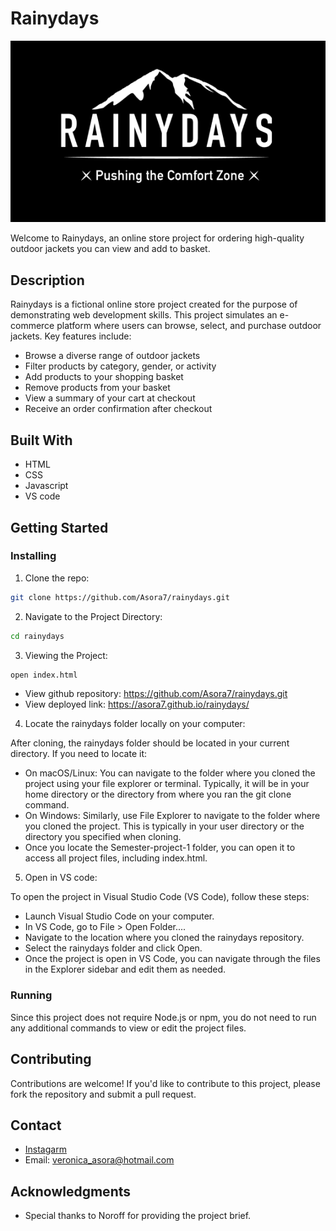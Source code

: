 # Rainydays

![Rainydays Logo](https://raw.githubusercontent.com/Asora7/rainydays/main/Images/favicon.png)


Welcome to Rainydays, an online store project for ordering high-quality outdoor jackets you can view and add to basket. 


## Description

Rainydays is a fictional online store project created for the purpose of demonstrating web development skills. This project simulates an e-commerce platform where users can browse, select, and purchase outdoor jackets.
Key features include:

- Browse a diverse range of outdoor jackets
- Filter products by category, gender, or activity
- Add products to your shopping basket
- Remove products from your basket
- View a summary of your cart at checkout
- Receive an order confirmation after checkout
  

## Built With

- HTML
- CSS
- Javascript
- VS code


## Getting Started

### Installing


1. Clone the repo:

```bash
git clone https://github.com/Asora7/rainydays.git
```

2. Navigate to the Project Directory:
   
```bash
cd rainydays
```


3. Viewing the Project:

```bash
open index.html
```

- View github repository: https://github.com/Asora7/rainydays.git
- View deployed link: https://asora7.github.io/rainydays/


4. Locate the rainydays folder locally on your computer:

After cloning, the rainydays folder should be located in your current directory. If you need to locate it:

- On macOS/Linux: You can navigate to the folder where you cloned the project using your file explorer or terminal. Typically, it will be in your home directory or the directory from where you ran the git clone command.
- On Windows: Similarly, use File Explorer to navigate to the folder where you cloned the project. This is typically in your user directory or the directory you specified when cloning.
- Once you locate the Semester-project-1 folder, you can open it to access all project files, including index.html.


5. Open in VS code:

To open the project in Visual Studio Code (VS Code), follow these steps:

- Launch Visual Studio Code on your computer.
- In VS Code, go to File > Open Folder....
- Navigate to the location where you cloned the rainydays repository.
- Select the rainydays folder and click Open.
- Once the project is open in VS Code, you can navigate through the files in the Explorer sidebar and edit them as needed.
   

### Running

Since this project does not require Node.js or npm, you do not need to run any additional commands to view or edit the project files.


## Contributing

Contributions are welcome! If you'd like to contribute to this project, please fork the repository and submit a pull request.


## Contact

- [Instagarm](https://www.instagram.com/veronicaasora/)
- Email: veronica_asora@hotmail.com


## Acknowledgments

- Special thanks to Noroff for providing the project brief.








